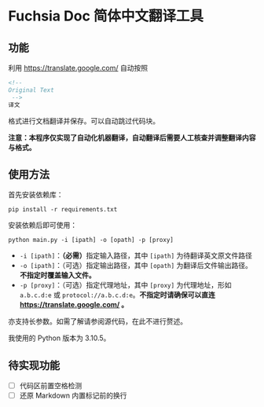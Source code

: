 # Fuchsia Doc 简体中文翻译工具


## 功能

利用 https://translate.google.com/ 自动按照

```markdown
<!--
Original Text
 -->
译文
```

格式进行文档翻译并保存。可以自动跳过代码块。

**注意：本程序仅实现了自动化机器翻译，自动翻译后需要人工核查并调整翻译内容与格式。**


## 使用方法

首先安装依赖库：

```shell
pip install -r requirements.txt
```

安装依赖后即可使用：

```shell
python main.py -i [ipath] -o [opath] -p [proxy]
```
- `-i [ipath]`：<b>（必需）</b>指定输入路径，其中 `[ipath]` 为待翻译英文原文件路径
- `-o [ipath]`：（可选）指定输出路径，其中 `[opath]` 为翻译后文件输出路径。**不指定时覆盖输入文件。**
- `-p [proxy]`：（可选）指定代理地址，其中 `[proxy]` 为代理地址，形如 `a.b.c.d:e` 或 `protocol://a.b.c.d:e`。**不指定时请确保可以直连 https://translate.google.com/ 。**

亦支持长参数。如需了解请参阅源代码，在此不进行赘述。

我使用的 Python 版本为 3.10.5。


## 待实现功能

- [ ] 代码区前置空格检测
- [ ] 还原 Markdown 内置标记前的换行
